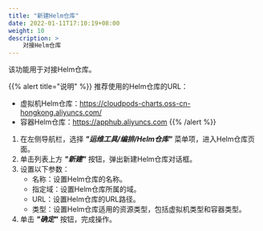 ```yaml
---
title: "新建Helm仓库"
date: 2022-01-11T17:10:19+08:00
weight: 10
description: >
    对接Helm仓库
---
```


该功能用于对接Helm仓库。

{{% alert title="说明" %}}
推荐使用的Helm仓库的URL：

- 虚拟机Helm仓库：https://cloudpods-charts.oss-cn-hongkong.aliyuncs.com/
- 容器Helm仓库：https://apphub.aliyuncs.com
{{% /alert %}}


1. 在左侧导航栏，选择 **_"运维工具/编排/Helm仓库"_** 菜单项，进入Helm仓库页面。
2. 单击列表上方 **_"新建"_** 按钮，弹出新建Helm仓库对话框。
2. 设置以下参数：
   - 名称：设置Helm仓库的名称。
   - 指定域：设置Helm仓库所属的域。
   - URL：设置Helm仓库的URL路径。
   - 类型：设置Helm仓库适用的资源类型，包括虚拟机类型和容器类型。
3. 单击 **_"确定"_** 按钮，完成操作。